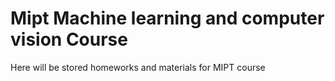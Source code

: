 # Mipt Machine learning and computer vision Course

Here will be stored homeworks and materials for MIPT course
